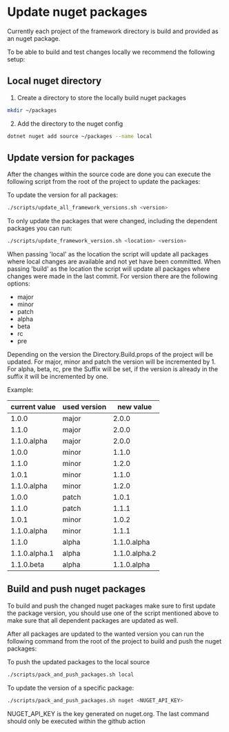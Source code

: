 # Update nuget packages

Currently each project of the framework directory is build and provided as an nuget package.

To be able to build and test changes locally we recommend the following setup:

## Local nuget directory

1. Create a directory to store the locally build nuget packages

```bash
mkdir ~/packages

```

2. Add the directory to the nuget config

```bash
dotnet nuget add source ~/packages --name local

```

## Update version for packages

After the changes within the source code are done you can execute the following script from the root of the project to update the packages:

To update the version for all packages:

```bash
./scripts/update_all_framework_versions.sh <version>
```

To only update the packages that were changed, including the dependent packages you can run:

```bash
./scripts/update_framework_version.sh <location> <version>
```

When passing 'local' as the location the script will update all packages where local changes are available and not yet have been committed.
When passing 'build' as the location the script will update all packages where changes were made in the last commit.
For version there are the following options:
 - major
 - minor
 - patch
 - alpha
 - beta
 - rc
 - pre

Depending on the version the Directory.Build.props of the project will be updated.
For major, minor and patch the version will be incremented by 1.
For alpha, beta, rc, pre the Suffix will be set, if the version is already in the suffix it will be incremented by one.

Example:

|current value|used version|  new value  |
|-------------|------------|-------------|
|    1.0.0    |    major   |    2.0.0    |
|    1.1.0    |    major   |    2.0.0    |
| 1.1.0.alpha |    major   |    2.0.0    |
|    1.0.0    |    minor   |    1.1.0    |
|    1.1.0    |    minor   |    1.2.0    |
|    1.0.1    |    minor   |    1.1.0    |
| 1.1.0.alpha |    minor   |    1.2.0    |
|    1.0.0    |    patch   |    1.0.1    |
|    1.1.0    |    patch   |    1.1.1    |
|    1.0.1    |    minor   |    1.0.2    |
| 1.1.0.alpha |    minor   |    1.1.1    |
|    1.1.0    |    alpha   | 1.1.0.alpha |
|1.1.0.alpha.1|    alpha   |1.1.0.alpha.2|
| 1.1.0.beta  |    alpha   | 1.1.0.alpha |

## Build and push nuget packages

To build and push the changed nuget packages make sure to first update the package version, you should use one of the script mentioned above to make sure that all dependent packages are updated as well.

After all packages are updated to the wanted version you can run the following command from the root of the project to build and push the nuget packages:

To push the updated packages to the local source

```bash
./scripts/pack_and_push_packages.sh local
```

To update the version of a specific package:

```bash
./scripts/pack_and_push_packages.sh nuget <NUGET_API_KEY>
```

NUGET_API_KEY is the key generated on nuget.org. The last command should only be executed within the github action
